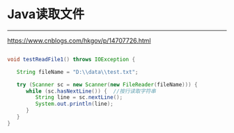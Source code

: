 # Java读取文件

---

https://www.cnblogs.com/hkgov/p/14707726.html


```java

void testReadFile1() throws IOException {

   String fileName = "D:\\data\\test.txt";

   try (Scanner sc = new Scanner(new FileReader(fileName))) {
      while (sc.hasNextLine()) {  //按行读取字符串
         String line = sc.nextLine();
         System.out.println(line);
      }
   }
}
```